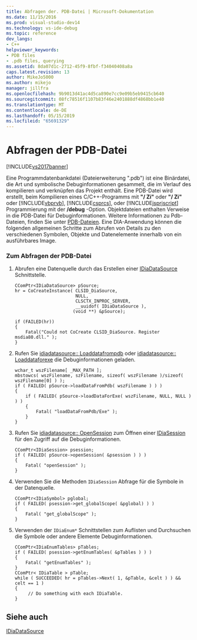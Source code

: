 ```yaml
---
title: Abfragen der. PDB-Datei | Microsoft-Dokumentation
ms.date: 11/15/2016
ms.prod: visual-studio-dev14
ms.technology: vs-ide-debug
ms.topic: reference
dev_langs:
- C++
helpviewer_keywords:
- PDB files
- .pdb files, querying
ms.assetid: 8da07d1c-2712-45f9-8fbf-f34040408a8a
caps.latest.revision: 13
author: MikeJo5000
ms.author: mikejo
manager: jillfra
ms.openlocfilehash: 9b9013d41ac4d5ca890e7cc9e09b5eb9415cb640
ms.sourcegitcommit: 08fc78516f1107b83f46e2401888df4868bb1e40
ms.translationtype: MT
ms.contentlocale: de-DE
ms.lasthandoff: 05/15/2019
ms.locfileid: "65691329"
---
```

# <a name="querying-the-pdb-file"></a>Abfragen der PDB-Datei
[!INCLUDE[vs2017banner](../../includes/vs2017banner.md)]

Eine Programmdatenbankdatei (Dateierweiterung ".pdb") ist eine Binärdatei, die Art und symbolische Debuginformationen gesammelt, die im Verlauf des kompilieren und verknüpfen das Projekt enthält. Eine PDB-Datei wird erstellt, beim Kompilieren eines C/C++-Programms mit **"/ Zi"** oder **"/ Zi"** oder [!INCLUDE[vbprvb](../../includes/vbprvb-md.md)], [!INCLUDE[csprcs](../../includes/csprcs-md.md)], oder [!INCLUDE[jsprjscript](../../includes/jsprjscript-md.md)] Programmierung mit der **/debug** -Option. Objektdateien enthalten Verweise in die PDB-Datei für Debuginformationen. Weitere Informationen zu Pdb-Dateien, finden Sie unter [PDB-Dateien](https://msdn.microsoft.com/1761c84e-8c2c-4632-9649-b5f99964ed3f). Eine DIA-Anwendung können die folgenden allgemeinen Schritte zum Abrufen von Details zu den verschiedenen Symbolen, Objekte und Datenelemente innerhalb von ein ausführbares Image.  
  
### <a name="to-query-the-pdb-file"></a>Zum Abfragen der PDB-Datei  
  
1. Abrufen eine Datenquelle durch das Erstellen einer [IDiaDataSource](../../debugger/debug-interface-access/idiadatasource.md) Schnittstelle.  
  
    ```cpp#  
    CComPtr<IDiaDataSource> pSource;  
    hr = CoCreateInstance( CLSID_DiaSource,  
                           NULL,  
                           CLSCTX_INPROC_SERVER,  
                           __uuidof( IDiaDataSource ),  
                          (void **) &pSource);  
  
    if (FAILED(hr))  
    {  
        Fatal("Could not CoCreate CLSID_DiaSource. Register msdia80.dll." );  
    }  
    ```  
  
2. Rufen Sie [idiadatasource:: Loaddatafrompdb](../../debugger/debug-interface-access/idiadatasource-loaddatafrompdb.md) oder [idiadatasource:: Loaddataforexe](../../debugger/debug-interface-access/idiadatasource-loaddataforexe.md) die Debuginformationen geladen.  
  
    ```cpp#  
    wchar_t wszFilename[ _MAX_PATH ];  
    mbstowcs( wszFilename, szFilename, sizeof( wszFilename )/sizeof( wszFilename[0] ) );  
    if ( FAILED( pSource->loadDataFromPdb( wszFilename ) ) )  
    {  
        if ( FAILED( pSource->loadDataForExe( wszFilename, NULL, NULL ) ) )  
        {  
            Fatal( "loadDataFromPdb/Exe" );  
        }  
    }  
    ```  
  
3. Rufen Sie [idiadatasource:: OpenSession](../../debugger/debug-interface-access/idiadatasource-opensession.md) zum Öffnen einer [IDiaSession](../../debugger/debug-interface-access/idiasession.md) für den Zugriff auf die Debuginformationen.  
  
    ```cpp#  
    CComPtr<IDiaSession> psession;  
    if ( FAILED( pSource->openSession( &psession ) ) )   
    {  
        Fatal( "openSession" );  
    }  
    ```  
  
4. Verwenden Sie die Methoden `IDiaSession` Abfrage für die Symbole in der Datenquelle.  
  
    ```cpp#  
    CComPtr<IDiaSymbol> pglobal;  
    if ( FAILED( psession->get_globalScope( &pglobal) ) )  
    {  
        Fatal( "get_globalScope" );  
    }  
    ```  
  
5. Verwenden der `IDiaEnum*` Schnittstellen zum Auflisten und Durchsuchen die Symbole oder andere Elemente Debuginformationen.  
  
    ```cpp#  
    CComPtr<IDiaEnumTables> pTables;  
    if ( FAILED( psession->getEnumTables( &pTables ) ) )  
    {  
        Fatal( "getEnumTables" );  
    }  
    CComPtr< IDiaTable > pTable;  
    while ( SUCCEEDED( hr = pTables->Next( 1, &pTable, &celt ) ) && celt == 1 )  
    {  
         // Do something with each IDiaTable.  
    }  
    ```  
  
## <a name="see-also"></a>Siehe auch  
 [IDiaDataSource](../../debugger/debug-interface-access/idiadatasource.md)
